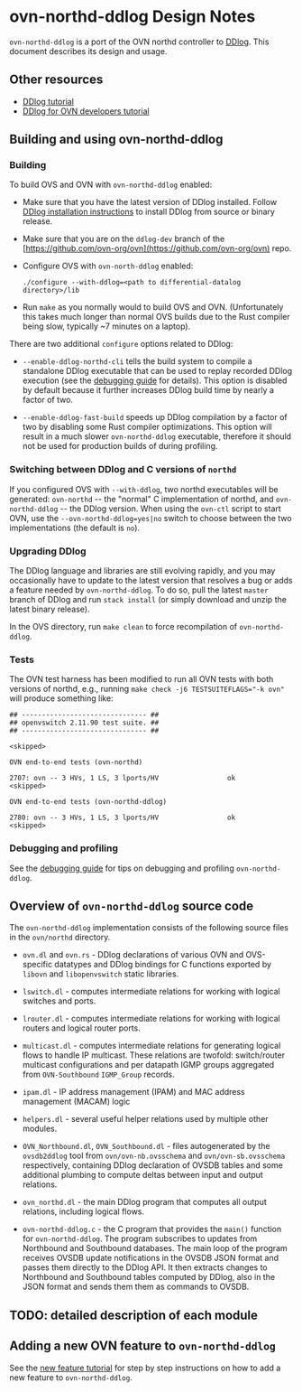 # ovn-northd-ddlog Design Notes

`ovn-northd-ddlog` is a port of the OVN northd controller to
[DDlog](https://github.com/vmware/differential-datalog).  This
document describes its design and usage.

## Other resources

- [DDlog tutorial](https://github.com/vmware/differential-datalog)
- [DDlog for OVN developers tutorial](https://www.youtube.com/watch?v=P-1VwZNNpAc&t=2098s)

## Building and using ovn-northd-ddlog

### Building

To build OVS and OVN with `ovn-northd-ddlog` enabled:

- Make sure that you have the latest version of DDlog installed.  Follow
  [DDlog installation instructions](https://github.com/vmware/differential-datalog#installing-from-sources)
  to install DDlog from source or binary release.

- Make sure that you are on the `ddlog-dev` branch of the
  [https://github.com/ovn-org/ovn](https://github.com/ovn-org/ovn) repo.

- Configure OVS with `ovn-north-ddlog` enabled:
  ```
  ./configure --with-ddlog=<path to differential-datalog directory>/lib
  ```

- Run `make` as you normally would to build OVS and OVN.  (Unfortunately
  this takes much longer than normal OVS builds due to the Rust compiler
  being slow, typically ~7 minutes on a laptop).

There are two additional `configure` options related to DDlog:

- `--enable-ddlog-northd-cli` tells the build system to compile a standalone
  DDlog executable that can be used to replay recorded DDlog execution
  (see the [debugging guide](./debugging.md#record-and-replay-ddlog-execution)
  for details).  This option is disabled by default because it further
  increases DDlog build time by nearly a factor of two.

- `--enable-ddlog-fast-build` speeds up DDlog compilation by a factor of two
  by disabling some Rust compiler optimizations.  This option will result in a
  much slower `ovn-northd-ddlog` executable, therefore it should not be used
  for production builds of during profiling.

### Switching between DDlog and C versions of `northd`

If you configured OVS with `--with-ddlog`, two northd executables will be
generated: `ovn-northd` -- the "normal" C implementation of northd, and
`ovn-northd-ddlog` -- the DDlog version.  When using the `ovn-ctl` script to
start OVN, use the `--ovn-northd-ddlog=yes|no` switch
to choose between the two implementations (the default is `no`).

### Upgrading DDlog

The DDlog language and libraries are still evolving rapidly, and you may
occasionally have to update to the latest version that resolves a bug
or adds a feature needed by `ovn-northd-ddlog`.  To do so, pull
the latest `master` branch of DDlog and run `stack install` (or simply
download and unzip the latest binary release).

In the OVS directory, run `make clean` to force recompilation of
`ovn-northd-ddlog`.

### Tests

The OVN test harness has been modified to run all OVN tests with both versions
of northd, e.g., running `make check -j6 TESTSUITEFLAGS="-k ovn"` will produce
something like:

```
## ------------------------------- ##
## openvswitch 2.11.90 test suite. ##
## ------------------------------- ##

<skipped>

OVN end-to-end tests (ovn-northd)

2707: ovn -- 3 HVs, 1 LS, 3 lports/HV                 ok
<skipped>

OVN end-to-end tests (ovn-northd-ddlog)

2780: ovn -- 3 HVs, 1 LS, 3 lports/HV                 ok
<skipped>
```

### Debugging and profiling

See the [debugging guide](./debugging.md) for tips on debugging and
profiling `ovn-northd-ddlog`.

## Overview of `ovn-northd-ddlog` source code

The `ovn-northd-ddlog` implementation consists of the following source files
in the `ovn/northd` directory.

- `ovn.dl` and `ovn.rs` - DDlog declarations of various OVN and OVS-specific
  datatypes and DDlog bindings for C functions exported by `libovn` and
  `libopenvswitch` static libraries.

- `lswitch.dl` - computes intermediate relations for working with logical
  switches and ports.

- `lrouter.dl` - computes intermediate relations for working with logical
  routers and logical router ports.

- `multicast.dl` - computes intermediate relations for generating logical
  flows to handle IP multicast. These relations are twofold: switch/router
  multicast configurations and per datapath IGMP groups aggregated from
  `OVN-Southbound` `IGMP_Group` records.

- `ipam.dl` - IP address management (IPAM) and MAC address management (MACAM)
  logic

- `helpers.dl` - several useful helper relations used by multiple other modules.

- `OVN_Northbound.dl`, `OVN_Southbound.dl` - files autogenerated by the
  `ovsdb2ddlog` tool from `ovn/ovn-nb.ovsschema` and `ovn/ovn-sb.ovsschema`
  respectively, containing DDlog declaration of OVSDB tables and some additional
  plumbing to compute deltas between input and output relations.

- `ovn_northd.dl` - the main DDlog program that computes all output relations,
  including logical flows.

- `ovn-northd-ddlog.c` - the C program that provides the `main()` function for
  `ovn-northd-ddlog`.  The program subscribes to updates from Northbound and
  Southbound databases.  The main loop of the program receives OVSDB update
  notifications in the OVSDB JSON format and passes them directly to the DDlog
  API.  It then extracts changes to Northbound and Southbound tables computed
  by DDlog, also in the JSON format and sends them them as commands to OVSDB.

## TODO: detailed description of each module

## Adding a new OVN feature to `ovn-northd-ddlog`

See the [new feature tutorial](./new-feature-tutorial.md) for step by step
instructions on how to add a new feature to `ovn-northd-ddlog`.
